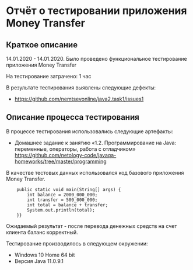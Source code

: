 # Отчёт о тестировании приложения Money Transfer

## Краткое описание

14.01.2020 - 14.01.2020. Было проведено функциональное тестирование приложения Money Transfer

На тестирование затрачено: 1 час

В результате тестирования выявлены следующие дефекты:
* https://github.com/nemtsevonline/java2.task1/issues1


## Описание процесса тестирования

В процессе тестирования использовались следующие артефакты:
* Домашнее задание к занятию «1.2. Программирование на Java: переменные, операторы, работа с отладчиком» https://github.com/netology-code/javaqa-homeworks/tree/master/programming

В качестве тестовых данных использовался код базового приложения Money Transfer. 

```public class Main {
    public static void main(String[] args) {
        int balance = 2000_000_000;
        int transfer = 500_000_000;
        int total = balance + transfer;
        System.out.println(total);
    }}
```
Ожидаемый результат - после перевода денежных средств на счет клиента баланс корректный.

Тестирование производилось в следующем окружении:
* Windows 10 Home 64 bit
* Версия Java 11.0.9.1

